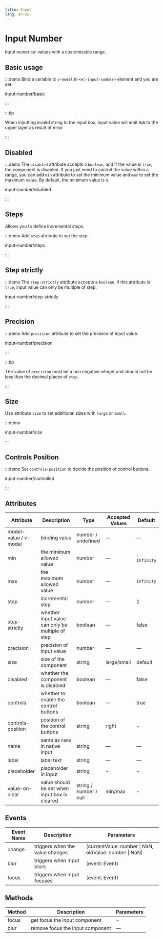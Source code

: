 ```yaml
---
title: Input
lang: en-US
---
```


# Input Number

Input numerical values with a customizable range.

## Basic usage

:::demo Bind a variable to `v-model` in `<el-input-number>` element and you are set.

input-number/basic

:::

:::tip

When inputting invalid string to the input box, input value will emit `NaN` to the upper layer as result of error

:::

## Disabled

:::demo The `disabled` attribute accepts a `boolean`, and if the value is `true`, the component is disabled. If you just need to control the value within a range, you can add `min` attribute to set the minimum value and `max` to set the maximum value. By default, the minimum value is `0`.

input-number/disabled

:::

## Steps

Allows you to define incremental steps.

:::demo Add `step` attribute to set the step.

input-number/steps

:::

## Step strictly

:::demo The `step-strictly` attribute accepts a `boolean`. if this attribute is `true`, input value can only be multiple of step.

input-number/step-strictly

:::

## Precision

:::demo Add `precision` attribute to set the precision of input value.

input-number/precision

:::

:::tip

The value of `precision` must be a non negative integer and should not be less than the decimal places of `step`.

:::

## Size

Use attribute `size` to set additional sizes with `large` or `small`.

:::demo

input-number/size

:::

## Controls Position

:::demo Set `controls-position` to decide the position of control buttons.

input-number/controlled

:::

## Attributes

| Attribute             | Description                                      | Type                   | Accepted Values | Default     |
| --------------------- | ------------------------------------------------ | ---------------------- | --------------- | ----------- |
| model-value / v-model | binding value                                    | number / undefined     | —               | —           |
| min                   | the minimum allowed value                        | number                 | —               | `-Infinity` |
| max                   | the maximum allowed value                        | number                 | —               | `Infinity`  |
| step                  | incremental step                                 | number                 | —               | 1           |
| step-strictly         | whether input value can only be multiple of step | boolean                | —               | false       |
| precision             | precision of input value                         | number                 | —               | —           |
| size                  | size of the component                            | string                 | large/small     | default     |
| disabled              | whether the component is disabled                | boolean                | —               | false       |
| controls              | whether to enable the control buttons            | boolean                | —               | true        |
| controls-position     | position of the control buttons                  | string                 | right           | -           |
| name                  | same as `name` in native input                   | string                 | —               | —           |
| label                 | label text                                       | string                 | —               | —           |
| placeholder           | placeholder in input                             | string                 | -               | -           |
| value-on-clear        | value should be set when input box is cleared    | string / number / null | min/max         | -           |

## Events

| Event Name | Description                     | Parameters                                             |
| ---------- | ------------------------------- | ------------------------------------------------------ |
| change     | triggers when the value changes | (currentValue: number \| NaN, oldValue: number \| NaN) |
| blur       | triggers when Input blurs       | (event: Event)                                         |
| focus      | triggers when Input focuses     | (event: Event)                                         |

## Methods

| Method | Description                      | Parameters |
| ------ | -------------------------------- | ---------- |
| focus  | get focus the input component    | -          |
| blur   | remove focus the input component | —          |
